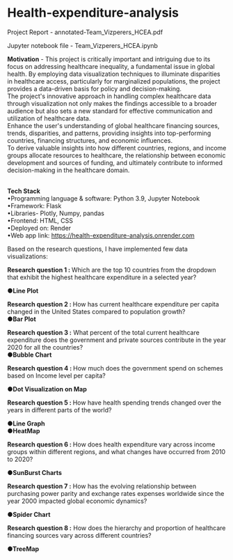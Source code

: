 # Health-expenditure-analysis

Project Report - annotated-Team_Vizperers_HCEA.pdf

Jupyter notebook file - Team_Vizperers_HCEA.ipynb

<b>Motivation</b> - 
This project is critically important and intriguing due to its focus on addressing healthcare inequality, a fundamental issue in global health. By employing data visualization techniques to illuminate disparities in healthcare access, particularly for marginalized populations, the project provides a data-driven basis for policy and decision-making. <br> The project's innovative approach in handling complex healthcare data through visualization not only makes the findings accessible to a broader audience but also sets a new standard for effective communication and utilization of healthcare data.<br>
Enhance the user's understanding of global healthcare financing sources, trends, disparities, and patterns, providing insights into top-performing countries, financing structures, and economic influences. <br>
To derive valuable insights into how different countries, regions, and income groups allocate resources to healthcare, the relationship between economic development and sources of funding, and ultimately contribute to informed decision-making in the healthcare domain. <br> <br> 

<b>Tech Stack</b> <br>
•Programming language & software: Python 3.9, Jupyter Notebook <br>
•Framework: Flask <br>
•Libraries- Plotly, Numpy, pandas <br>
•Frontend: HTML, CSS <br>
•Deployed on: Render <br>
•Web app link: https://health-expenditure-analysis.onrender.com <br>




Based on the research questions, I have implemented few data visualizations: <br>

<b>Research question 1 :  </b>Which are the top 10 countries from the dropdown that exhibit the highest
healthcare expenditure in a selected year? <br>

<b>●Line Plot </b><br>


<b>Research question 2 : </b>How has current healthcare expenditure per capita changed in the United States compared to population growth? <br>
<b>●Bar Plot</b> <br>


<b>Research question 3 :</b> What percent of the total current healthcare expenditure does the government and private sources contribute in the year 2020 for all the countries? <br>
<b>●Bubble Chart </b><br>

<b>Research question 4 : </b>How much does the government spend on schemes based on Income level per capita? <br>

<b>●Dot Visualization on Map </b><br>


<b>Research question 5 : </b>How have health spending trends changed over the years in different parts of the world? <br>

<b>●Line Graph  <br>●HeatMap </b><br>

<b>Research question 6 : </b>How does health expenditure vary across income groups within different regions, and what changes have occurred from 2010 to 2020? <br>

<b>●SunBurst Charts </b><br>

<b>Research question 7 :</b> How has the evolving relationship between purchasing power parity and exchange rates expenses worldwide since the year 2000 impacted global economic dynamics? <br>

<b>●Spider Chart </b><br>

<b>Research question 8 :</b> How does the hierarchy and proportion of healthcare financing sources vary across different countries? <br>

<b>●TreeMap </b><br>












